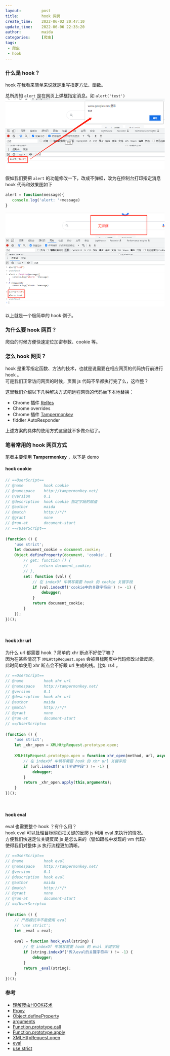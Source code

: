 ```yaml
---
layout:         post
title:          hook 网页
create_time:    2022-06-02 20:47:10
update_time:    2022-06-06 22:33:20
author:         maida
categories:     [爬虫]
tags:
 - 爬虫
 - hook
---
```


### 什么是 hook？
hook 在我看来简单来说就是重写指定方法、函数。  

总所周知 `alert` 是在网页上弹框指定消息。如 `alert('test')`  
![alert-test](/imgs/JeKyll/2022/06022047_01.png)  

假如我们要把 `alert` 的功能修改一下，改成不弹框，改为在控制台打印指定消息  
hook 代码和效果图如下
```javascript
alert = function(message){
   console.log('alert: '+message)
}
```
![hook-alert-test](/imgs/JeKyll/2022/06022047_02.png)  


以上就是一个极简单的 hook 例子。

### 为什么要 hook 网页？
爬虫的时候方便快速定位加密参数、cookie 等。

### 怎么 hook 网页？
hook 是重写指定函数、方法的技术，也就是说需要在相应网页的代码执行前进行hook 。  
可是我们正常访问网页的时候，页面 js 代码不早都执行完了么，这咋整？

这里我们介绍以下几种解决方式吧远程网页的代码坐下本地替换：  
- Chrome 插件 [ReRes](https://github.com/annnhan/ReRes)
- Chrome overrides
- Chrome 插件 [Tampermonkey](https://www.tampermonkey.net/)
- fiddler AutoResponder  

上述方案的具体的使用方式这里就不多做介绍了。

### 笔者常用的 hook 网页方式
笔者主要使用 **Tampermonkey** ，以下是 demo

#### hook cookie
```javascript
// ==UserScript==
// @name         hook cookie
// @namespace    http://tampermonkey.net/
// @version      0.1
// @description  hook cookie 指定字段的赋值
// @author       maida
// @match        http://*/*
// @grant        none
// @run-at       document-start
// ==/UserScript==

(function () {
    'use strict';
    let document_cookie = document.cookie;
    Object.defineProperty(document, 'cookie', {
        // get: function () {
        //     return document_cookie;
        // },
        set: function (val) {
            // 在 indexOf 中填写需要 hook 的 cookie 关键字段
            if (val.indexOf('cookie中的关键字符串') != -1) {
                debugger;
            }
            return document_cookie;
        }
    });
})();
```

<br>

#### hook xhr url
为什么 url 都需要 hook ？简单的 xhr 断点不好使了嘛？  
因为在某些情况下 `XMLHttpRequest.open` 会被目标网页中代码修改以做反爬。  
此时简单使用 xhr 断点会不好跟 url 生成的栈。比如 rs4 。
```javascript
// ==UserScript==
// @name         hook xhr url
// @namespace    http://tampermonkey.net/
// @version      0.1
// @description  hook xhr url
// @author       maida
// @match        http://*/*
// @grant        none
// @run-at       document-start
// ==/UserScript==

(function () {
    'use strict';
    let _xhr_open = XMLHttpRequest.prototype.open;

    XMLHttpRequest.prototype.open = function xhr_open(method, url, async, user, password) {
        // 在 indexOf 中填写需要 hook 的 xhr url 关键字段
        if (url.indexOf('url关键字段') != -1) {
            debugger;
        }
        return _xhr_open.apply(this,arguments);
    }
})();
```
<br>

#### hook eval
eval 也需要整个 hook ？有什么用？  
hook eval 可以处理目标网页把关键的反爬 js 利用 eval 来执行的情况。  
方便我们快速定位关键反爬 js 是怎么来的（譬如跟栈中发现的 vm 代码）  
使得我们对整体 js 执行流程更加清晰。
```javascript
// ==UserScript==
// @name         hook eval
// @namespace    http://tampermonkey.net/
// @version      0.1
// @description  hook eval
// @author       maida
// @match        http://*/*
// @grant        none
// @run-at       document-start
// ==/UserScript==

(function () {
    // 严格模式中不能使用 eval
    // 'use strict';
    let _eval = eval;

    eval = function hook_eval(string) {
        // 在 indexOf 中填写需要 hook 的 eval 关键字段
        if (string.indexOf('传入eval的关键字符串') != -1) {
            debugger;
        }
        return _eval(string);
    }
})();
```

### 参考
- [理解爬虫HOOK技术](https://juejin.cn/post/6873365248510951431)
- [Proxy](https://developer.mozilla.org/zh-CN/docs/Web/JavaScript/Reference/Global_Objects/Proxy)
- [Object.defineProperty](https://developer.mozilla.org/zh-CN/docs/Web/JavaScript/Reference/Global_Objects/Object/defineProperty)
- [arguments](https://developer.mozilla.org/zh-CN/docs/Web/JavaScript/Reference/Functions/arguments)
- [Function.prototype.call](https://developer.mozilla.org/zh-CN/docs/Web/JavaScript/Reference/Global_Objects/Function/call)
- [Function.prototype.apply](https://developer.mozilla.org/zh-CN/docs/Web/JavaScript/Reference/Global_Objects/Function/apply)
- [XMLHttpRequest.open](https://developer.mozilla.org/zh-CN/docs/Web/API/XMLHttpRequest/open)
- [eval](https://developer.mozilla.org/zh-CN/docs/Web/JavaScript/Reference/Global_Objects/eval)
- [use strict](https://developer.mozilla.org/zh-CN/docs/Web/JavaScript/Reference/Strict_mode)